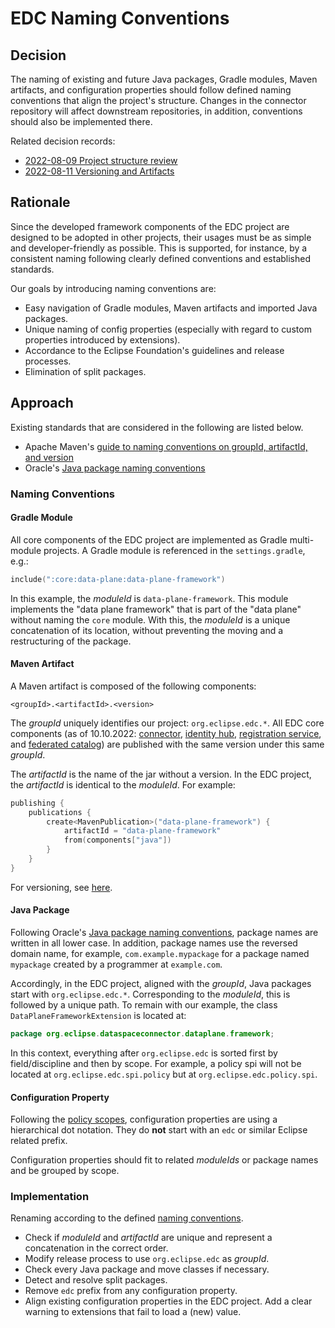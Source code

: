# EDC Naming Conventions

## Decision

The naming of existing and future Java packages, Gradle modules, Maven artifacts, and configuration
properties should follow defined naming conventions that align the project's structure. Changes in the
connector repository will affect downstream repositories, in addition, conventions should also be implemented
there.

Related decision records:
- [2022-08-09 Project structure review](../2022-08-09-project-structure-review/)
- [2022-08-11 Versioning and Artifacts](../2022-08-11-versioning_and_artifacts/)

## Rationale

Since the developed framework components of the EDC project are designed to be adopted in other projects,
their usages must be as simple and developer-friendly as possible. This is supported, for instance,
by a consistent naming following clearly defined conventions and established standards.

Our goals by introducing naming conventions are:
- Easy navigation of Gradle modules, Maven artifacts and imported Java packages.
- Unique naming of config properties (especially with regard to custom properties introduced by extensions).
- Accordance to the Eclipse Foundation's guidelines and release processes.
- Elimination of split packages.

## Approach

Existing standards that are considered in the following are listed below.
- Apache Maven's [guide to naming conventions on groupId, artifactId, and version](https://maven.apache.org/guides/mini/guide-naming-conventions.html)
- Oracle's [Java package naming conventions](https://docs.oracle.com/javase/tutorial/java/package/namingpkgs.html)

### Naming Conventions

#### Gradle Module

All core components of the EDC project are implemented as Gradle multi-module projects. A Gradle module
is referenced in the `settings.gradle`, e.g.:

```kotlin
include(":core:data-plane:data-plane-framework")
```

In this example, the _moduleId_ is `data-plane-framework`. This module implements the "data plane framework"
that is part of the "data plane" without naming the `core` module. With this, the _moduleId_ is a unique
concatenation of its location, without preventing the moving and a restructuring of the package.


#### Maven Artifact

A Maven artifact is composed of the following components:
```
<groupId>.<artifactId>.<version>
```

The _groupId_ uniquely identifies our project: `org.eclipse.edc.*`. All EDC core components (as of 10.10.2022:
[connector](https://github.com/eclipse-dataspaceconnector/DataSpaceConnector),
[identity hub](https://github.com/eclipse-dataspaceconnector/IdentityHub),
[registration service](https://github.com/eclipse-dataspaceconnector/RegistrationService),
and [federated catalog](https://github.com/eclipse-dataspaceconnector/FederatedCatalog))
are published with the same version under this same _groupId_.

The _artifactId_ is the name of the jar without a version. In the EDC project, the _artifactId_ is identical
to the _moduleId_. For example:

```kotlin
publishing {
    publications {
        create<MavenPublication>("data-plane-framework") {
            artifactId = "data-plane-framework"
            from(components["java"])
        }
    }
}
```

For versioning, see [here](../2022-07-06-release-automation/).

#### Java Package

Following Oracle's [Java package naming conventions](https://docs.oracle.com/javase/tutorial/java/package/namingpkgs.html),
package names are written in all lower case. In addition, package names use the reversed domain name,
for example, `com.example.mypackage` for a package named `mypackage` created by a programmer at `example.com`.

Accordingly, in the EDC project, aligned with the _groupId_, Java packages start with `org.eclipse.edc.*`.
Corresponding to the _moduleId_, this is followed by a unique path. To remain with our example, the
class `DataPlaneFrameworkExtension` is located at:

```java
package org.eclipse.dataspaceconnector.dataplane.framework;
```

In this context, everything after `org.eclipse.edc` is sorted first by field/discipline and then by scope.
For example, a policy spi will not be located at `org.eclipse.edc.spi.policy` but at `org.eclipse.edc.policy.spi`.

#### Configuration Property

Following the [policy scopes](../2022-03-15-policy-scopes/), configuration properties are using a hierarchical
dot notation. They do **not** start with an `edc` or similar Eclipse related prefix.

Configuration properties should fit to related _moduleIds_ or package names and be grouped by scope.

### Implementation

Renaming according to the defined [naming conventions](#naming-conventions).
- Check if _moduleId_ and _artifactId_ are unique and represent a concatenation in the correct order.
- Modify release process to use `org.eclipse.edc` as _groupId_.
- Check every Java package and move classes if necessary.
- Detect and resolve split packages.
- Remove `edc` prefix from any configuration property.
- Align existing configuration properties in the EDC project. Add a clear warning to extensions that
  fail to load a (new) value.
